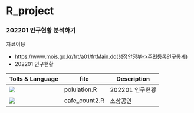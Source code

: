 # R_project

### 202201 인구현황 분석하기

자료이용
- https://www.mois.go.kr/frt/a01/frtMain.do(행정안정부->주민등록인구통계)
- 202201 인구현황

| Tolls & Language | file | Description |
| ------ | ------ | ------ |
| <img src="https://img.shields.io/badge/R-276DC3?style=flat-square&logo=R&logoColor=white"/></a> | polulation.R | 202201 인구현황 |
| <img src="https://img.shields.io/badge/R-276DC3?style=flat-square&logo=R&logoColor=white"/></a> | cafe_count2.R | 소상공인 |
